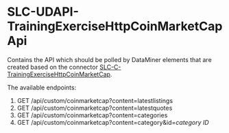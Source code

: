 # SLC-UDAPI-TrainingExerciseHttpCoinMarketCapApi

Contains the API which should be polled by DataMiner elements that are created based on the connector [SLC-C-TrainingExerciseHttpCoinMarketCap](https://github.com/SkylineCommunications/SLC-C-TrainingExerciseHttpCoinMarketCap).

The available endpoints:
1. GET /api/custom/coinmarketcap?content=latestlistings
2. GET /api/custom/coinmarketcap?content=latestquotes
3. GET /api/custom/coinmarketcap?content=categories
4. GET /api/custom/coinmarketcap?content=category&id=*category ID*